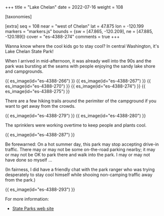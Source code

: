 +++
title = "Lake Chelan"
date = 2022-07-16
weight = 108

[taxonomies]

[extra]
seq = 108
near = "west of Chelan"
lat = 47.875
lon = -120.199
markers = "markers.js"
bounds = {sw = [47.865, -120.209], ne = [47.885, -120.189]}
cover = "es-4388-274"
comments = true
+++

Wanna know where the cool kids go to stay cool? In central Washington, it's Lake Chelan State Park!

<!-- more -->

When I arrived in mid-afternoon, it was already well into the 90s and the park was bursting at the seams with people enjoying the sandy lake shore and campgrounds.

{{ es_image(id="es-4388-266") }}
{{ es_image(id="es-4388-267") }}
{{ es_image(id="es-4388-270") }}
{{ es_image(id="es-4388-274") }}
{{ es_image(id="es-4388-275") }}

There are a few hiking trails around the perimiter of the campground if you want to get away from the crowds.

{{ es_image(id="es-4388-279") }}
{{ es_image(id="es-4388-280") }}

The sprinklers were working overtime to keep people and plants cool.

{{ es_image(id="es-4388-287") }}

Be forewarned: On a hot summer day, this park may stop accepting drive-in traffic. There may or may not be some on-the-road parking nearby; it may or may not be OK to park there and walk into the park. I may or may not have done so myself ...

(In fairness, I did have a friendly chat with the park ranger who was trying desperately to stay cool himself while shooing non-camping traffic away from the park.)

{{ es_image(id="es-4388-293") }}

For more information:

* [State Parks web site](https://www.parks.wa.gov/531/Lake-Chelan)
